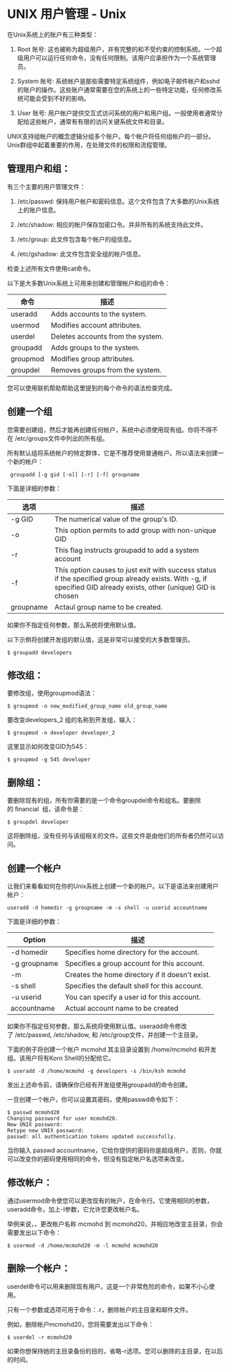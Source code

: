 # UNIX 用户管理 - Unix

在Unix系统上的账户有三种类型：

1.  Root 账号: 这也被称为超级用户，并有完整的和不受约束的控制系统。一个超级用户可以运行任何命令，没有任何限制。该用户应承担作为一个系统管理员。

2.  System 账号: 系统帐户是那些需要特定系统组件，例如电子邮件帐户和sshd的账户的操作。这些账户通常需要在您的系统上的一些特定功能，任何修改系统可能会受到不好的影响。

3.  User 账号: 用户帐户提供交互式访问系统的用户和用户组。一般使用者通常分配给这些帐户，通常有有限的访问关键系统文件和目录。

UNIX支持组帐户的概念逻辑分组多个账户。每个帐户将任何组帐户的一部分。 Unix群组中起着重要的作用，在处理文件的权限和流程管理。

## 管理用户和组：

有三个主要的用户管理文件：

1.  /etc/passwd: 保持用户帐户和密码信息。这个文件包含了大多数的Unix系统上的账户信息。

2.  /etc/shadow: 相应的帐户保存加密口令。并非所有的系统支持此文件。

3.  /etc/group: 此文件包含每个帐户的组信息。

4.  /etc/gshadow: 此文件包含安全组的帐户信息。

检查上述所有文件使用cat命令。

以下是大多数Unix系统上可用来创建和管理帐户和组的命令：

| 命令 | 描述 |
| --- | --- |
| useradd | Adds accounts to the system. |
| usermod | Modifies account attributes. |
| userdel | Deletes accounts from the system. |
| groupadd | Adds groups to the system. |
| groupmod | Modifies group attributes. |
| groupdel | Removes groups from the system. |

您可以使用联机帮助帮助这里提到的每个命令的语法检查完成。

## 创建一个组

您需要创建组，然后才能再创建任何帐户，系统中必须使用现有组。你将不得不在 /etc/groups文件中列出的所有组。

所有默认组将系统帐户的特定群体，它是不推荐使用普通帐户。所以语法来创建一个新的帐户：

```
 groupadd [-g gid [-o]] [-r] [-f] groupname

```

下面是详细的参数：

| 选项 | 描述 |
| --- | --- |
| -g GID | The numerical value of the group's ID. |
| -o | This option permits to add group with non-unique GID |
| -r | This flag instructs groupadd to add a system account |
| -f | This option causes to just exit with success status if the specified group already exists. With -g, if specified GID already exists, other (unique) GID is chosen |
| groupname | Actaul group name to be created. |

如果你不指定任何参数，那么系统将使用默认值。

以下示例将创建开发组的默认值，这是非常可以接受的大多数管理员。

```
$ groupadd developers

```

## 修改组：

要修改组，使用groupmod语法：

```
$ groupmod -n new_modified_group_name old_group_name

```

要改变developers_2 组的名称到开发组，输入：

```
$ groupmod -n developer developer_2

```

这里显示如何改变GID为545：

```
$ groupmod -g 545 developer

```

## 删除组：

要删除现有的组，所有你需要的是一个命令groupdel命令和组名。要删除的 financial  组，该命令是：

```
$ groupdel developer

```

这将删除组，没有任何与该组相关的文件。这些文件是由他们的所有者仍然可以访问。

## 创建一个帐户

让我们来看看如何在你的Unix系统上创建一个新的帐户。以下是语法来创建用户帐户：

```
useradd -d homedir -g groupname -m -s shell -u userid accountname

```

下面是详细的参数：

| Option | 描述 |
| --- | --- |
| -d homedir | Specifies home directory for the account. |
| -g groupname | Specifies a group account for this account. |
| -m | Creates the home directory if it doesn't exist. |
| -s shell | Specifies the default shell for this account. |
| -u userid | You can specify a user id for this account. |
| accountname | Actual account name to be created |

如果你不指定任何参数，那么系统将使用默认值。useradd命令修改了 /etc/passwd, /etc/shadow, 和 /etc/group文件，并创建一个主目录。

下面的例子将创建一个帐户 mcmohd 其主目录设置到 /home/mcmohd 和开发组。该用户将有Korn Shell的分配给它。 

```
$ useradd -d /home/mcmohd -g developers -s /bin/ksh mcmohd

```

发出上述命令前，请确保你已经有开发组使用groupadd的命令创建。

一旦创建一个帐户，你可以设置其密码，使用passwd命令如下：

```
$ passwd mcmohd20
Changing password for user mcmohd20.
New UNIX password:
Retype new UNIX password:
passwd: all authentication tokens updated successfully.

```

当你输入 passwd accountname，它给你提供的密码你是超级用户，否则，你就可以改变你的密码使用相同的命令，但没有指定帐户名选项来改变。

## 修改帐户：

通过usermod命令使您可以更改现有的帐户，在命令行。它使用相同的参数，useradd命令，加上-l参数，它允许您更改帐户名。

举例来说，，更改帐户名称 mcmohd 到 mcmohd20，并相应地改变主目录，你会需要发出以下命令：

```
$ usermod -d /home/mcmohd20 -m -l mcmohd mcmohd20

```

## 删除一个帐户：

userdel命令可以用来删除现有用户。这是一个非常危险的命令，如果不小心使用。

只有一个参数或选项可用于命令：.r，删除帐户的主目录和邮件文件。

例如，删除帐户mcmohd20，您将需要发出以下命令：

```
$ userdel -r mcmohd20

```

如果你想保持她的主目录备份的目的，省略-r选项。您可以删除的主目录，在以后的时间。

 